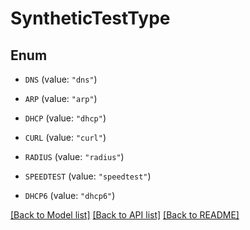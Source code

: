 # SyntheticTestType

## Enum


* `DNS` (value: `"dns"`)

* `ARP` (value: `"arp"`)

* `DHCP` (value: `"dhcp"`)

* `CURL` (value: `"curl"`)

* `RADIUS` (value: `"radius"`)

* `SPEEDTEST` (value: `"speedtest"`)

* `DHCP6` (value: `"dhcp6"`)


[[Back to Model list]](../README.md#documentation-for-models) [[Back to API list]](../README.md#documentation-for-api-endpoints) [[Back to README]](../README.md)


